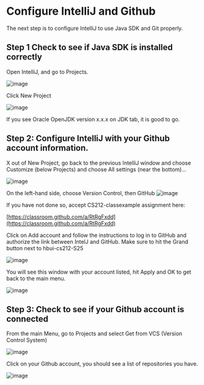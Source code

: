 # Configure IntelliJ and Github
The next step is to configure IntelliJ to use Java SDK and Git properly.

## Step 1 Check to see if Java SDK is installed correctly
Open IntelliJ, and go to Projects.

![image](https://github.com/user-attachments/assets/c100cee9-5ab5-4a91-a948-1a0982912850)


Click New Project

![image](https://github.com/user-attachments/assets/f8994839-ee50-4a51-ba00-88e394418c19)

If you see Oracle OpenJDK version x.x.x on JDK tab, it is good to go.


## Step 2: Configure IntelliJ with your Github account information.
X out of New Project, go back to the previous IntelliJ window and choose Customize (below Projects) and choose All settings (near the bottom)...

![image](https://github.com/user-attachments/assets/8b0e3585-f8ac-4945-8446-33e473f5f7e9)


On the left-hand side, choose Version Control, then GitHub
![image](https://github.com/user-attachments/assets/5e6d32fe-a944-4246-a55d-811ca584a455)


If you have not done so, accept CS212-classexample assignment here:

[https://classroom.github.com/a/RtRgFxdd](https://classroom.github.com/a/RtRgFxdd)


Click on Add account and follow the instructions to log in to GitHub and authorize the link between IntelJ and GitHub. Make sure to hit the Grand button next to hbui-cs212-S25

![image](https://github.com/user-attachments/assets/95689a9e-e587-42ca-9ba6-9311b54e0e5f)


You will see this window with your account listed, hit Apply and OK to get back to the main menu.

![image](https://github.com/user-attachments/assets/4db7d011-e2f3-4507-9ce8-dc0a5e0f9a5f)




## Step 3: Check to see if your Github account is connected
From the main Menu, go to Projects and select Get from VCS (Version Control System)

![image](https://github.com/user-attachments/assets/7585f92f-bbf7-4cff-9d15-5f484f8d0b85)


Click on your Github account, you should see a list of repositories you have.

![image](https://github.com/user-attachments/assets/53e36a93-36b3-428e-b930-dbe62883b72c)



